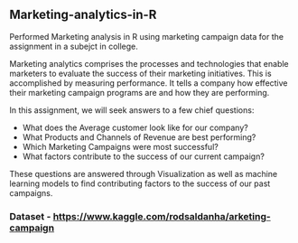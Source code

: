 ## Marketing-analytics-in-R

Performed Marketing analysis in R using marketing campaign data for the assignment in a subejct in college.

Marketing analytics comprises the processes and technologies that enable marketers to evaluate the success of their marketing initiatives. This is accomplished by measuring performance. It tells a company how effective their marketing campaign programs are and how they are performing.

In this assignment, we will seek answers to a few chief questions:
- What does the Average customer look like for our company?
- What Products and Channels of Revenue are best performing?
- Which Marketing Campaigns were most successful?
- What factors contribute to the success of our current campaign?

These questions are answered through Visualization as well as machine learning models to find contributing factors to the success of our past campaigns.

### Dataset - https://www.kaggle.com/rodsaldanha/arketing-campaign
